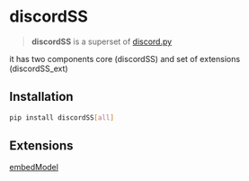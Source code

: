 # discordSS

> **discordSS** is a superset of [discord.py](https://github.com/Rapptz/discord.py)

it has two components core (discordSS) and set of extensions (discordSS_ext)

## Installation

```sh
pip install discordSS[all]
```

## Extensions
[embedModel](./docs/embedModel.md)
